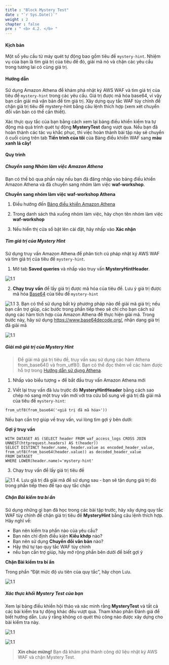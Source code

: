 ```yaml
---
title : "Block Mystery Test"
date : "`r Sys.Date()`"
weight : 2
chapter : false
pre : " <b> 4.2. </b> "
---
```


#### Kịch bản

Một số yêu cầu từ máy quét tự động bao gồm tiêu đề `mystery-hint`. Nhiệm vụ của bạn là tìm giá trị của tiêu đề đó, giải mã nó và chặn các yêu cầu trong tương lai có cùng giá trị.

#### Hướng dẫn

Sử dụng Amazon Athena để khám phá nhật ký AWS WAF và tìm giá trị của tiêu đề `mystery-hint` trong các yêu cầu. Giá trị được mã hóa base64, vì vậy bạn cần giải mã văn bản để tìm giá trị. Xây dựng quy tắc WAF tùy chỉnh để chặn giá trị tiêu đề mystery-hint bằng câu lệnh thích hợp (xem xét chuyển đổi văn bản có thể cần thiết).

Xác thực quy tắc của bạn bằng cách xem lại bảng điều khiển kiểm tra tự động mà quá trình quét tự động **MysteryTest** đang vượt qua. Nếu bạn đã hoàn thành các tác vụ khắc phục, thì việc hoàn thành bài tập này sẽ chuyển ô cuối cùng trên tab **Tiến trình của tôi** của Bảng điều khiển WAF sang **màu xanh lá cây!**

#### Quy trình
##### Chuyển sang Nhóm làm việc Amazon Athena

Bạn có thể bỏ qua phần này nếu bạn đã đăng nhập vào bảng điều khiển Amazon Athena và đã chuyển sang nhóm làm việc **waf-workshop**.

**Chuyển sang nhóm làm việc waf-workshop Athena**

1. Điều hướng đến [Bảng điều khiển Amazon Athena](https://console.aws.amazon.com/athena)

2. Trong danh sách thả xuống nhóm làm việc, hãy chọn tên nhóm làm việc **waf-workshop**

3. Nếu hiển thị cửa sổ bật lên cài đặt, hãy nhấp vào **Xác nhận**

##### Tìm giá trị của Mystery Hint

Sử dụng truy vấn Amazon Athena để phân tích cú pháp nhật ký AWS WAF và tìm giá trị của tiêu đề `mystery-hint`.

1. Mở tab **Saved queries** và nhấp vào truy vấn **MysteryHintHeader**.

![1.1](/images/4/2/find_s1.png)

2. **Chạy truy vấn** để lấy giá trị được mã hóa của tiêu đề. Lưu ý giá trị được mã hóa [Base64](https://en.wikipedia.org/wiki/Base64) của tiêu đề `mystery-hint`

![1.1](/images/4/2/find_s2.png)
3. Bạn có thể sử dụng bất kỳ phương pháp nào để giải mã giá trị; nếu bạn cần trợ giúp, các bước trong phần tiếp theo sẽ chỉ cho bạn cách sử dụng các hàm tích hợp của Amazon Athena để thực hiện giải mã. Trong bước này, hãy sử dụng https://www.base64decode.org/, nhận dạng giá trị đã giải mã

![1.1](/images/4/2/find_s3.png)
##### Giải mã giá trị của Mystery Hint

> Để giải mã giá trị tiêu đề, truy vấn sau sử dụng các hàm Athena from_base64() và from_utf8(). Bạn có thể đọc thêm về các hàm được hỗ trợ trong [Hướng dẫn sử dụng Athena](https://docs.aws.amazon.com/athena/latest/ug/functions.html).

1. Nhấp vào biểu tượng + để bắt đầu truy vấn Amazon Athena mới

2. Viết lại truy vấn đã lưu trước đó **MysteryHintHeader** bằng cách sao chép nó sang một truy vấn mới với tra cứu bổ sung về giá trị đã giải mã của tiêu đề `mystery-hint`:

```
from_utf8(from_base64('<giá trị đã mã hóa>'))
```

Nếu bạn cần trợ giúp về truy vấn, vui lòng tìm gợi ý bên dưới:

**Gợi ý truy vấn**

```
WITH DATASET AS (SELECT header FROM waf_access_logs CROSS JOIN UNNEST(httprequest.headers) AS t(header))
SELECT DISTINCT header.name, header.value as encoded_header_value, from_utf8(from_base64(header.value)) as decoded_header_value
FROM DATASET
WHERE LOWER(header.name)='mystery-hint'
```

3. Chạy truy vấn để lấy giá trị tiêu đề

![1.1](/images/4/2/decode_s3.png)
4. Lưu giá trị đã giải mã để sử dụng sau - bạn sẽ tận dụng giá trị đó trong phần tiếp theo để tạo quy tắc chặn

##### Chặn Bài kiểm tra bí ẩn

Sử dụng những gì bạn đã học trong các bài tập trước, hãy xây dựng quy tắc WAF tùy chỉnh để chặn giá trị tiêu đề **MysteryHint** bằng câu lệnh thích hợp. Hãy nghĩ về:

- Bạn nên kiểm tra phần nào của yêu cầu?
- Bạn nên chỉ định điều kiện **Kiểu khớp** nào?
- Bạn nên sử dụng **Chuyển đổi văn bản** nào?
- Hãy thử tự tạo quy tắc WAF tùy chỉnh
- nếu bạn cần trợ giúp, hãy mở rộng phần bên dưới để biết gợi ý

**Chặn Bài kiểm tra bí ẩn**

Trong phần “Đặt mức độ ưu tiên của quy tắc”, hãy chọn Lưu.

![1.1](/images/4/2/block_s3.png)
##### Xác thực khối Mystery Test của bạn

Xem lại bảng điều khiển hội thảo và xác minh rằng **MysteryTest** và tất cả các bài kiểm tra tự động khác đều vượt qua. Tham khảo phần Đánh giá để biết hướng dẫn. Lưu ý rằng không có quét thủ công nào được xây dựng cho bài kiểm tra này.

![1.1](/images/4/2/e_s1.png)

![1.1](/images/4/2/e_s2.png)
> **Xin chúc mừng!** Bạn đã khám phá thành công dữ liệu nhật ký AWS WAF và chặn Mystery Test.
